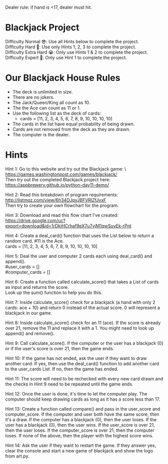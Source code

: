 Dealer rule: if hand is <17, dealer must hit.

# Blackjack Project 

Difficulty Normal 😎: Use all Hints below to complete the project.\
Difficulty Hard 🤔: Use only Hints 1, 2, 3 to complete the project.\
Difficulty Extra Hard 😭: Only use Hints 1 & 2 to complete the project.\
Difficulty Expert 🤯: Only use Hint 1 to complete the project.

# Our Blackjack House Rules 

- The deck is unlimited in size. 
- There are no jokers. 
- The Jack/Queen/King all count as 10.
- The the Ace can count as 11 or 1.
- Use the following list as the deck of cards:
  - cards = [11, 2, 3, 4, 5, 6, 7, 8, 9, 10, 10, 10, 10]
- The cards in the list have equal probability of being drawn.
- Cards are not removed from the deck as they are drawn.
- The computer is the dealer.

# Hints

Hint 1: Go to this website and try out the Blackjack game: \ 
https://games.washingtonpost.com/games/blackjack/ \
Then try out the completed Blackjack project here: \
https://appbrewery.github.io/python-day11-demo/

Hint 2: Read this breakdown of program requirements: \
http://listmoz.com/view/6h34DJpvJBFVRlZfJvxF \
Then try to create your own flowchart for the program.

Hint 3: Download and read this flow chart I've created: \
https://drive.google.com/uc?export=download&id=1rDkiHCrhaf9eX7u7yjM1qwSuyEk-rPnt

Hint 4: Create a deal_card() function that uses the List below to *return* a random card.
#11 is the Ace. \
cards = [11, 2, 3, 4, 5, 6, 7, 8, 9, 10, 10, 10, 10]

Hint 5: Deal the user and computer 2 cards each using deal_card() and append(). \
#user_cards = [] \
#computer_cards = []

Hint 6: Create a function called calculate_score() that takes a List of cards as input and returns the score. \
Look up the sum() function to help you do this.

Hint 7: Inside calculate_score() check for a blackjack (a hand with only 2 cards: ace + 10) and return 0 instead of the actual score. 0 will represent a blackjack in our game.

Hint 8: Inside calculate_score() check for an 11 (ace). If the score is already over 21, remove the 11 and replace it with a 1. You might need to look up append() and remove().

Hint 9: Call calculate_score(). If the computer or the user has a blackjack (0) or if the user's score is over 21, then the game ends.

Hint 10: If the game has not ended, ask the user if they want to draw another card. If yes, then use the deal_card() function to add another card to the user_cards List. If no, then the game has ended.

Hint 11: The score will need to be rechecked with every new card drawn and the checks in Hint 9 need to be repeated until the game ends.

Hint 12: Once the user is done, it's time to let the computer play. The computer should keep drawing cards as long as it has a score less than 17.

Hint 13: Create a function called compare() and pass in the user_score and computer_score. If the computer and user both have the same score, then it's a draw. If the computer has a blackjack (0), then the user loses. If the user has a blackjack (0), then the user wins. If the user_score is over 21, then the user loses. If the computer_score is over 21, then the computer loses. If none of the above, then the player with the highest score wins.

Hint 14: Ask the user if they want to restart the game. If they answer yes, clear the console and start a new game of blackjack and show the logo from art.py.